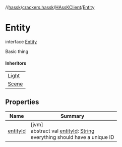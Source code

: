 //[hassk](../../../../index.md)/[crackers.hassk](../../index.md)/[HAssKClient](../index.md)/[Entity](index.md)

# Entity

interface [Entity](index.md)

Basic thing

#### Inheritors

| |
|---|
| [Light](../-light/index.md) |
| [Scene](../-scene/index.md) |

## Properties

| Name | Summary |
|---|---|
| [entityId](entity-id.md) | [jvm]<br>abstract val [entityId](entity-id.md): [String](https://kotlinlang.org/api/latest/jvm/stdlib/kotlin/-string/index.html)<br>everything should have a unique ID |
